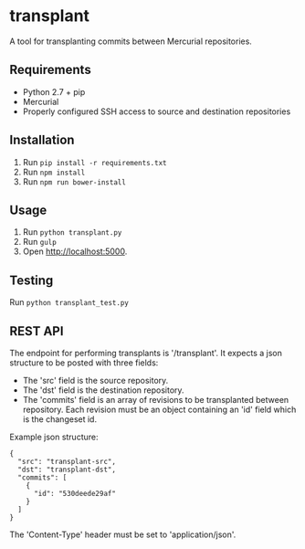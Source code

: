 transplant
==========

A tool for transplanting commits between Mercurial repositories.


Requirements
------------

* Python 2.7 + pip
* Mercurial
* Properly configured SSH access to source and destination repositories


Installation
------------

1. Run `pip install -r requirements.txt`
3. Run `npm install`
2. Run `npm run bower-install`


Usage
-----

1. Run `python transplant.py`
2. Run `gulp`
3. Open [http://localhost:5000](http://localhost:5000/).


Testing
-------

Run `python transplant_test.py`


REST API
-------

The endpoint for performing transplants is '/transplant'. It expects a
json structure to be posted with three fields:

* The 'src' field is the source repository.
* The 'dst' field is the destination repository.
* The 'commits' field is an array of revisions to be transplanted between
repository. Each revision must be an object containing an 'id' field which
is the changeset id.

Example json structure:

    {
      "src": "transplant-src",
      "dst": "transplant-dst",
      "commits": [
        {
          "id": "530deede29af"
        }
      ]
    }

The 'Content-Type' header must be set to 'application/json'.
